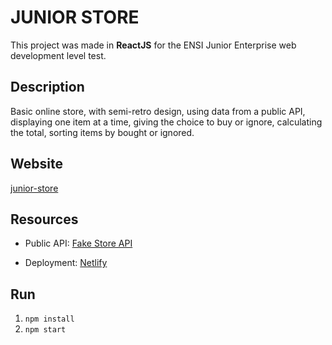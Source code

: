 # JUNIOR STORE
This project was made in **ReactJS** for the ENSI Junior Enterprise web development level test.

## Description
Basic online store, with semi-retro design, using data from a public API, displaying one item at a time, giving the choice to buy or ignore, calculating the total, sorting items by bought or ignored.

## Website
[junior-store](https://junior-store.netlify.app/)

## Resources
- Public API: [Fake Store API](https://fakestoreapi.com/)

- Deployment: [Netlify](https://www.netlify.com/)

## Run
1. `npm install`
2. `npm start`
